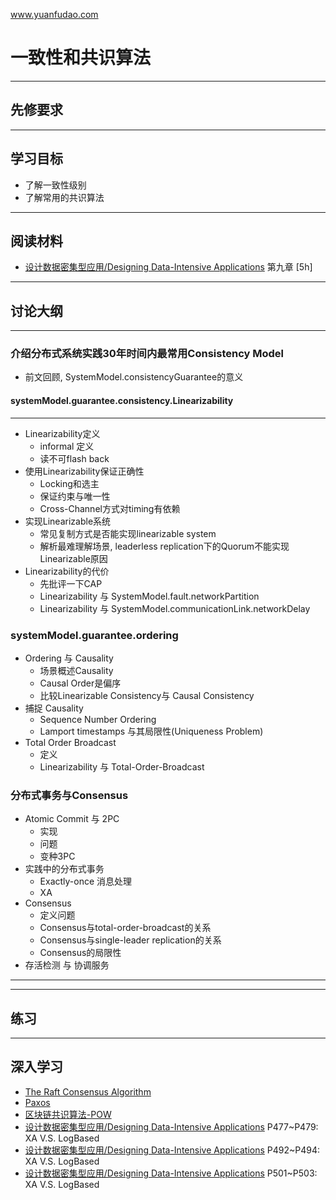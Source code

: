 www.yuanfudao.com

# 一致性和共识算法

---

## 先修要求

---

## 学习目标
* 了解一致性级别
* 了解常用的共识算法

---

## 阅读材料
* [设计数据密集型应用/Designing Data-Intensive Applications](https://book.douban.com/subject/27154352/) 第九章 [5h]

---

## 讨论大纲

---

### 介绍分布式系统实践30年时间内最常用Consistency Model

* 前文回顾, SystemModel.consistencyGuarantee的意义

#### systemModel.guarantee.consistency.Linearizability

---
* Linearizability定义
    * informal 定义
    * 读不可flash back
* 使用Linearizability保证正确性
    * Locking和选主
    * 保证约束与唯一性
    * Cross-Channel方式对timing有依赖
* 实现Linearizable系统
    * 常见复制方式是否能实现linearizable system
    * 解析最难理解场景, leaderless replication下的Quorum不能实现Linearizable原因
* Linearizability的代价
    * 先批评一下CAP
    * Linearizability 与 SystemModel.fault.networkPartition
    * Linearizability 与 SystemModel.communicationLink.networkDelay

### systemModel.guarantee.ordering

* Ordering 与 Causality
    * 场景概述Causality
    * Causal Order是偏序
    * 比较Linearizable Consistency与 Causal Consistency
* 捕捉 Causality
    * Sequence Number Ordering
    * Lamport timestamps 与其局限性(Uniqueness Problem)
* Total Order Broadcast
    * 定义
    * Linearizability 与 Total-Order-Broadcast

### 分布式事务与Consensus
* Atomic Commit 与 2PC
    * 实现
    * 问题
    * 变种3PC
* 实践中的分布式事务
    * Exactly-once 消息处理
    * XA
* Consensus
    * 定义问题
    * Consensus与total-order-broadcast的关系
    * Consensus与single-leader replication的关系
    * Consensus的局限性
* 存活检测 与 协调服务
        
---
    
---

## 练习

---

## 深入学习
* [The Raft Consensus Algorithm](https://raft.github.io/)
* [Paxos](https://en.wikipedia.org/wiki/Paxos_(computer_science))
* [区块链共识算法-POW](https://www.jianshu.com/p/b23cbafbbad2)
* [设计数据密集型应用/Designing Data-Intensive Applications](https://book.douban.com/subject/27154352/) P477~P479: XA V.S. LogBased
* [设计数据密集型应用/Designing Data-Intensive Applications](https://book.douban.com/subject/27154352/) P492~P494: XA V.S. LogBased
* [设计数据密集型应用/Designing Data-Intensive Applications](https://book.douban.com/subject/27154352/) P501~P503: XA V.S. LogBased
